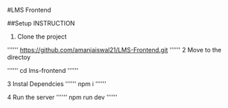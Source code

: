 #LMS Frontend

##Setup INSTRUCTION

1. Clone the project

''''''
https://github.com/amanjaiswal21/LMS-Frontend.git
''''''
2 Move to the directoy

''''''
cd lms-frontend
''''''


3 Instal Dependcies
''''''
npm i
''''''

4 Run the server
''''''
npm run dev
''''''
